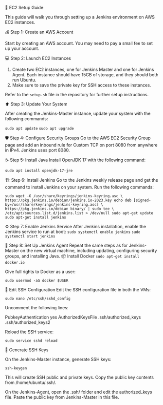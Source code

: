  :rocket: EC2 Setup Guide

This guide will walk you through setting up a Jenkins environment on AWS EC2 instances.

 :moneybag: Step 1: Create an AWS Account

Start by creating an AWS account. You may need to pay a small fee to set up your account. 

 :computer: Step 2: Launch EC2 Instances

1. Create two EC2 instances, one for Jenkins Master and one for Jenkins Agent. Each instance should have 15GB of storage, and they should both run Ubuntu.
2. Make sure to save the private key for SSH access to these instances.

Refer to the `setup.sh` file in the repository for further setup instructions.

 :arrow_up: Step 3: Update Your System

After creating the Jenkins-Master instance, update your system with the following commands:

`sudo apt update`
`sudo apt upgrade`

:shield: Step 4: Configure Security Groups
Go to the AWS EC2 Security Group page and add an inbound rule for Custom TCP on port 8080 from anywhere in IPv4. Jenkins uses port 8080.

:coffee: Step 5: Install Java
Install OpenJDK 17 with the following command:

`sudo apt install openjdk-17-jre`

:building_construction: Step 6: Install Jenkins
Go to the Jenkins weekly release page and get the command to install Jenkins on your system. Run the following commands:

`sudo wget -O /usr/share/keyrings/jenkins-keyring.asc \
  https://pkg.jenkins.io/debian/jenkins.io-2023.key
echo deb [signed-by=/usr/share/keyrings/jenkins-keyring.asc] \
  https://pkg.jenkins.io/debian binary/ | sudo tee \
  /etc/apt/sources.list.d/jenkins.list > /dev/null
sudo apt-get update
sudo apt-get install jenkins`

:gear: Step 7: Enable Jenkins Service
After Jenkins installation, enable the Jenkins service to run at boot:
`sudo systemctl enable jenkins`
`sudo systemctl start jenkins`

:arrows_counterclockwise: Step 8: Set Up Jenkins Agent
Repeat the same steps as for Jenkins-Master on the new virtual machine, including updating, configuring security groups, and installing Java.
:package: Install Docker
`sudo apt-get install docker.io`


Give full rights to Docker as a user:

`sudo usermod -aG docker $USER`

:key: Edit SSH Configuration
Edit the SSH configuration file in both the VMs:

`sudo nano /etc/ssh/sshd_config`

Uncomment the following lines:

PubkeyAuthentication yes
AuthorizedKeysFile .ssh/authorized_keys .ssh/authorized_keys2

Reload the SSH service:

`sudo service sshd reload `

:key: Generate SSH Keys

On the Jenkins-Master instance, generate SSH keys:

`ssh-keygen`

This will create SSH public and private keys. Copy the public key contents from /home/ubuntu/.ssh/.

On the Jenkins-Agent, open the .ssh/ folder and edit the authorized_keys file. Paste the public key from Jenkins-Master in this file.


